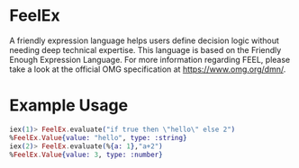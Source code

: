 # FeelEx

A friendly expression language helps users define decision logic without needing deep technical expertise. This language is based on the Friendly Enough Expression Language. For more information regarding FEEL, please take a look at the official OMG specification at https://www.omg.org/dmn/.

# Example Usage

```elixir
iex(1)> FeelEx.evaluate("if true then \"hello\" else 2")
%FeelEx.Value{value: "hello", type: :string}
iex(2)> FeelEx.evaluate(%{a: 1},"a+2")
%FeelEx.Value{value: 3, type: :number}
```